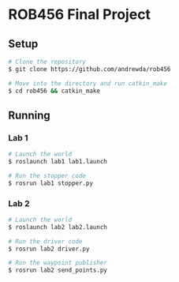 # ROB456 Final Project

## Setup

```bash
# Clone the repository
$ git clone https://github.com/andrewda/rob456

# Move into the directory and run catkin_make
$ cd rob456 && catkin_make
```

## Running

### Lab 1

```bash
# Launch the world
$ roslaunch lab1 lab1.launch

# Run the stopper code
$ rosrun lab1 stopper.py
```

### Lab 2

```bash
# Launch the world
$ roslaunch lab2 lab2.launch

# Run the driver code
$ rosrun lab2 driver.py

# Run the waypoint publisher
$ rosrun lab2 send_points.py
```